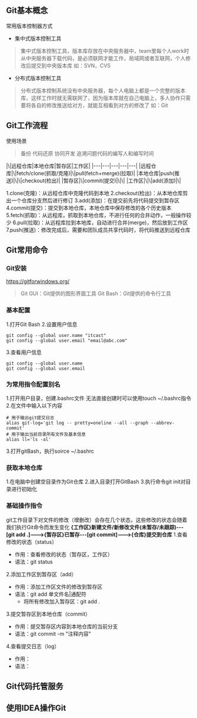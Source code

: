## Git基本概念
常用版本控制器方式
* 集中式版本控制工具
> 集中式版本控制工具，版本库存放在中央服务器中，team里每个人work时从中央服务器下载代码，是必须联网才能工作，局域网或者互联网，个人修改后提交到中央版本库
> 如：SVN，CVS

* 分布式版本控制工具
> 分布式版本控制系统没有中央服务器，每个人电脑上都是一个完整的版本库，这样工作时就无需联网了，因为版本库就在自己电脑上，多人协作只需要将各自的修改推送给对方，就能互相看到对方的修改了
> 如：Git

## Git工作流程
使用场景
> 备份
> 代码还原
> 协同开发
> 追溯问题代码的编写人和编写时间

|\\|远程仓库|本地仓库|暂存区|工作区|
|---|---|---|---|---|
|远程仓库|\\|fetch/clone(抓取/克隆)|\\|pull(fetch+merge)(拉取)|
|本地仓库|push(推送)|\\|\\|checkout(检出)|
|暂存区|\\|commit(提交)|\\|\\|
|工作区|\\|\\|add(添加)|\\|

1.clone(克隆)：从远程仓库中克隆代码到本地
2.checkout(检出)：从本地仓库剪出一个仓库分支然后进行修订
3.add(添加)：在提交前先将代码提交到暂存区
4.commit(提交)：提交到本地仓库，本地仓库中保存修改的各个历史版本
5.fetch(抓取)：从远程库，抓取到本地仓库，不进行任何的合并动作，一般操作较少
6.pull(拉取)：从远程库拉到本地库，自动进行合并(merge)，然后放到工作区
7.push(推送)：修改完成后，需要和团队成员共享代码时，将代码推送到远程仓库
## Git常用命令
### Git安装
https://gitforwindows.org/
> Git GUI：Git提供的图形界面工具
> Git Bash：Git提供的命令行工具

### 基本配置
1.打开Git Bash
2.设置用户信息
```git
git config --global user.name "itcast"
git config --global user.email "email@abc.com"
```
3.查看用户信息
```git
git config --global user.name
git config --global user.email
```

### 为常用指令配置别名
1.打开用户目录，创建.bashrc文件
无法直接创建时可以使用touch ~/.bashrc指令
2.在文件中输入以下内容
```git
# 用于输出git提交日志
alias git-log='git log -- pretty=oneline --all --graph --abbrev-commit'
# 用于输出当前目录所有文件及基本信息
alias ll='ls -al'
```
3.打开gitBash，执行soirce ~/.bashrc

### 获取本地仓库
1.在电脑中创建空目录作为Git仓库
2.进入目录打开GitBash
3.执行命令git init对目录进行初始化

### 基础操作指令
git工作目录下对文件的修改（增删改）会存在几个状态，这些修改的状态会随着我们执行Git命令而发生变化
**{工作区}新建文件/新修改文件(未暂存/未跟踪)---[git add .]--->{暂存区}已暂存---[git commit]--->{仓库}提交到仓库**
1.查看修改的状态（status）
* 作用：查看修改的状态（暂存区，工作区）
* 语法：git status

2.添加工作区到暂存区（add）
* 作用：添加工作区文件的修改到暂存区
* 语法：git add 单文件名|通配符
	* 将所有修改加入暂存区：git add .

3.提交暂存区到本地仓库（commit）
* 作用：提交暂存区内容到本地仓库的当前分支
* 语法：git commit -m "注释内容"

4.查看提交日志（log）
* 作用：
* 语法：

## Git代码托管服务

## 使用IDEA操作Git
